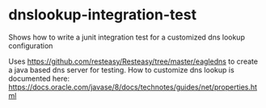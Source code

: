 # dnslookup-integration-test
Shows how to write a junit integration test for a customized dns lookup configuration

Uses https://github.com/resteasy/Resteasy/tree/master/eagledns to create a java based dns server for testing.
How to customize dns lookup is documented here: https://docs.oracle.com/javase/8/docs/technotes/guides/net/properties.html
